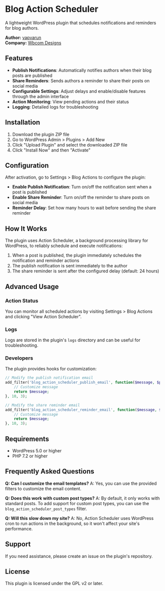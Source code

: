 # Blog Action Scheduler

A lightweight WordPress plugin that schedules notifications and reminders for blog authors.

**Author:** [vapvarun](https://profiles.wordpress.org/vapvarun/)  
**Company:** [Wbcom Designs](https://wbcomdesigns.com)

## Features

- **Publish Notifications**: Automatically notifies authors when their blog posts are published
- **Share Reminders**: Sends authors a reminder to share their posts on social media
- **Configurable Settings**: Adjust delays and enable/disable features through the admin interface
- **Action Monitoring**: View pending actions and their status
- **Logging**: Detailed logs for troubleshooting

## Installation

1. Download the plugin ZIP file
2. Go to WordPress Admin > Plugins > Add New
3. Click "Upload Plugin" and select the downloaded ZIP file
4. Click "Install Now" and then "Activate"

## Configuration

After activation, go to Settings > Blog Actions to configure the plugin:

- **Enable Publish Notification**: Turn on/off the notification sent when a post is published
- **Enable Share Reminder**: Turn on/off the reminder to share posts on social media
- **Reminder Delay**: Set how many hours to wait before sending the share reminder

## How It Works

The plugin uses Action Scheduler, a background processing library for WordPress, to reliably schedule and execute notifications:

1. When a post is published, the plugin immediately schedules the notification and reminder actions
2. The publish notification is sent immediately to the author
3. The share reminder is sent after the configured delay (default: 24 hours)

## Advanced Usage

### Action Status

You can monitor all scheduled actions by visiting Settings > Blog Actions and clicking "View Action Scheduler".

### Logs

Logs are stored in the plugin's `logs` directory and can be useful for troubleshooting.

### Developers

The plugin provides hooks for customization:

```php
// Modify the publish notification email
add_filter('blog_action_scheduler_publish_email', function($message, $post, $author) {
    // Customize message
    return $message;
}, 10, 3);

// Modify the share reminder email
add_filter('blog_action_scheduler_reminder_email', function($message, $post, $author) {
    // Customize message
    return $message;
}, 10, 3);
```

## Requirements

- WordPress 5.0 or higher
- PHP 7.2 or higher

## Frequently Asked Questions

**Q: Can I customize the email templates?**
A: Yes, you can use the provided filters to customize the email content.

**Q: Does this work with custom post types?**
A: By default, it only works with standard posts. To add support for custom post types, you can use the `blog_action_scheduler_post_types` filter.

**Q: Will this slow down my site?**
A: No, Action Scheduler uses WordPress cron to run actions in the background, so it won't affect your site's performance.

## Support

If you need assistance, please create an issue on the plugin's repository.

## License

This plugin is licensed under the GPL v2 or later.
